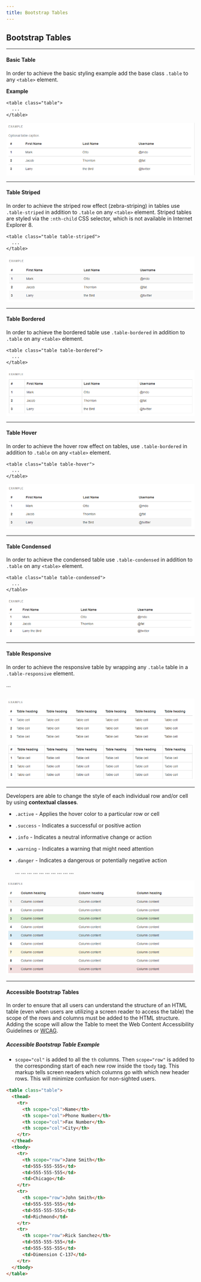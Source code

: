 ```yaml
---
title: Bootstrap Tables
---
```

## Bootstrap Tables
---

#### Basic Table
In order to achieve the basic styling example add the base class `.table` to any `<table>` element.

**Example**

    <table class="table">
      ...
    </table>
    
![Basic Table](https://github.com/TroyB12/Pictures/blob/master/Basic%20Table.PNG)

---
#### Table Striped

In order to achieve the striped row effect (zebra-striping) in tables use `.table-striped` in addition to `.table` on any `<table>` element.  Striped tables are styled via the `:nth-child` CSS selector, which is not available in Internet Explorer 8.

    <table class="table table-striped">
      ...
    </table>

![Striped Table](https://github.com/TroyB12/Pictures/blob/master/Table%20Striped.PNG)

---
#### Table Bordered

In order to achieve the bordered table use `.table-bordered` in addition to `.table` on any `<table>` element.

    <table class="table table-bordered">
      ...
    </table>

![Bordered Table](https://github.com/TroyB12/Pictures/blob/master/Table%20Bordered.PNG)

---
#### Table Hover

In order to achieve the hover row effect on tables, use `.table-bordered` in addition to `.table` on any `<table>` element.

    <table class="table table-hover">
      ...
    </table>

![Hover Table](https://github.com/TroyB12/Pictures/blob/master/Table%20Hover.PNG)

---
#### Table Condensed

In order to achieve the condensed table use `.table-condensed` in addition to `.table` on any `<table>` element.

    <table class="table table-condensed">
      ...
    </table>

![Condensed Table](https://github.com/TroyB12/Pictures/blob/master/Table%20Condensed.PNG)

---

#### Table Responsive

In order to achieve the responsive table by wrapping any `.table` table in a `.table-responsive` element.

<div class="table-responsive">
  <table class="table">
    ...
  </table>
</div>

![Responsive Table](https://github.com/TroyB12/Pictures/blob/master/Table%20Responsive.PNG)

---

Developers are able to change the style of each individual row and/or cell by using **contextual classes**.

- `.active` -	Applies the hover color to a particular row or cell
- `.success` -	Indicates a successful or positive action
- `.info` -	Indicates a neutral informative change or action
- `.warning` -	Indicates a warning that might need attention
- `.danger` -	Indicates a dangerous or potentially negative action

    <!-- On rows -->
    <tr class="active">...</tr>
    <tr class="success">...</tr>
    <tr class="warning">...</tr>
    <tr class="danger">...</tr>
    <tr class="info">...</tr>

    <!-- On cells (`td` or `th`) -->
    <tr>
      <td class="active">...</td>
      <td class="success">...</td>
      <td class="warning">...</td>
      <td class="danger">...</td>
      <td class="info">...</td>
    </tr>
    
![Contextual Class Table](https://github.com/TroyB12/Pictures/blob/master/Table%20Contextual%20Classes.PNG)

---

#### Accessible Bootstrap Tables
In order to ensure that all users can understand the structure of an HTML table (even when users are utilizing a screen reader to access the table) the scope of the rows and columns must be added to the HTML structure. Adding the scope will allow the Table to meet the Web Content Accessibility Guidelines or [WCAG](https://www.w3.org/TR/WCAG20-TECHS/H63.html).

##### Accessible Bootstrap Table Example
- <code>scope="col"</code> is added to all the <code>th</code> columns. Then <code>scope="row"</code> is added to the corresponding start of each new row inside the <code>tbody</code> tag. This markup tells screen readers which columns go with which new header rows. This will minimize confusion for non-sighted users.
```html
<table class="table">
  <thead>
    <tr>
      <th scope="col">Name</th>
      <th scope="col">Phone Number</th>
      <th scope="col">Fax Number</th>
      <th scope="col">City</th>
    </tr>
  </thead>
  <tbody>
    <tr>
      <th scope="row">Jane Smith</th>
      <td>555-555-555</td>
      <td>555-555-555</td>
      <td>Chicago</td>
    </tr>
    <tr>
      <th scope="row">John Smith</th>
      <td>555-555-555</td>
      <td>555-555-555</td>
      <td>Richmond</td>
    </tr>
    <tr>
      <th scope="row">Rick Sanchez</th>
      <td>555-555-555</td>
      <td>555-555-555</td>
      <td>Dimension C-137</td>
    </tr>
  </tbody>
</table>
```


